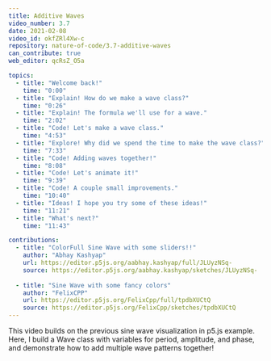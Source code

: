 ```yaml
---
title: Additive Waves
video_number: 3.7
date: 2021-02-08
video_id: okfZRl4Xw-c
repository: nature-of-code/3.7-additive-waves
can_contribute: true
web_editor: qcRsZ_O5a

topics:
  - title: "Welcome back!"
    time: "0:00"
  - title: "Explain! How do we make a wave class?"
    time: "0:26"
  - title: "Explain! The formula we'll use for a wave."
    time: "2:02"
  - title: "Code! Let's make a wave class."
    time: "4:53"
  - title: "Explore! Why did we spend the time to make the wave class?"
    time: "7:33"
  - title: "Code! Adding waves together!"
    time: "8:08"
  - title: "Code! Let's animate it!"
    time: "9:39"
  - title: "Code! A couple small improvements."
    time: "10:40"
  - title: "Ideas! I hope you try some of these ideas!"
    time: "11:21"
  - title: "What's next?"
    time: "11:43"

contributions:
  - title: "ColorFull Sine Wave with some sliders!!"
    author: "Abhay Kashyap"
    url: https://editor.p5js.org/aabhay.kashyap/full/JLUyzNSq-
    source: https://editor.p5js.org/aabhay.kashyap/sketches/JLUyzNSq-
    
  - title: "Sine Wave with some fancy colors"
    author: "FelixCPP"
    url: https://editor.p5js.org/FelixCpp/full/tpdbXUCtQ
    source: https://editor.p5js.org/FelixCpp/sketches/tpdbXUCtQ
---
```


This video builds on the previous sine wave visualization in p5.js example. Here, I build a Wave class with variables for period, amplitude, and phase, and demonstrate how to add multiple wave patterns together!
